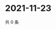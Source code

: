 # 2021-11-23

共 0 条

<!-- BEGIN WEIBO -->
<!-- 最后更新时间 Tue Nov 23 2021 02:00:55 GMT+0800 (China Standard Time) -->

<!-- END WEIBO -->
